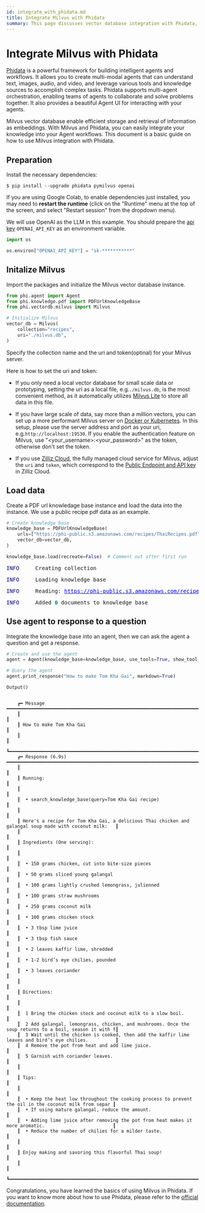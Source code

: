 ```yaml
---
id: integrate_with_phidata.md
title: Integrate Milvus with Phidata
summary: This page discusses vector database integration with Phidata, a powerful framework for building intelligent agents and workflows.
---
```


# Integrate Milvus with Phidata

[Phidata](https://github.com/phidatahq/phidata/tree/main) is a powerful framework for building intelligent agents and workflows. It allows you to create multi-modal agents that can understand text, images, audio, and video, and leverage various tools and knowledge sources to accomplish complex tasks. Phidata supports multi-agent orchestration, enabling teams of agents to collaborate and solve problems together. It also provides a beautiful Agent UI for interacting with your agents.

Milvus vector database enable efficient storage and retrieval of information as embeddings. With Milvus and Phidata, you can easily integrate your knowledge into your Agent workflows. This document is a basic guide on how to use Milvus integration with Phidata.

## Preparation
Install the necessary dependencies:


```shell
$ pip install --upgrade phidata pymilvus openai
```

<div class="alert note">

If you are using Google Colab, to enable dependencies just installed, you may need to **restart the runtime** (click on the "Runtime" menu at the top of the screen, and select "Restart session" from the dropdown menu).

</div>

We will use OpenAI as the LLM in this example. You should prepare the [api key](https://platform.openai.com/docs/quickstart) `OPENAI_API_KEY` as an environment variable.


```python
import os

os.environ["OPENAI_API_KEY"] = "sk-***********"
```

## Initalize Milvus

Import the packages and initialize the Milvus vector database instance.


```python
from phi.agent import Agent
from phi.knowledge.pdf import PDFUrlKnowledgeBase
from phi.vectordb.milvus import Milvus

# Initialize Milvus
vector_db = Milvus(
    collection="recipes",
    uri="./milvus.db",
)
```

Specify the collection name and the uri and token(optinal) for your Milvus server.

Here is how to set the uri and token:

- If you only need a local vector database for small scale data or prototyping, setting the uri as a local file, e.g.`./milvus.db`, is the most convenient method, as it automatically utilizes [Milvus Lite](https://milvus.io/docs/milvus_lite.md) to store all data in this file.

- If you have large scale of data, say more than a million vectors, you can set up a more performant Milvus server on [Docker or Kubernetes](https://milvus.io/docs/quickstart.md). In this setup, please use the server address and port as your uri, e.g.`http://localhost:19530`. If you enable the authentication feature on Milvus, use "<your_username>:<your_password>" as the token, otherwise don't set the token.

- If you use [Zilliz Cloud](https://zilliz.com/cloud), the fully managed cloud service for Milvus, adjust the `uri` and `token`, which correspond to the [Public Endpoint and API key](https://docs.zilliz.com/docs/on-zilliz-cloud-console#cluster-details) in Zilliz Cloud.


## Load data

Create a PDF url knowledage base instance and load the data into the instance. We use a public recipe pdf data as an example.


```python
# Create knowledge base
knowledge_base = PDFUrlKnowledgeBase(
    urls=["https://phi-public.s3.amazonaws.com/recipes/ThaiRecipes.pdf"],
    vector_db=vector_db,
)

knowledge_base.load(recreate=False)  # Comment out after first run
```


<pre style="white-space:pre;overflow-x:auto;line-height:normal;font-family:Menlo,'DejaVu Sans Mono',consolas,'Courier New',monospace"><span style="color: #000080; text-decoration-color: #000080">INFO    </span> Creating collection                                                                                       
</pre>




<pre style="white-space:pre;overflow-x:auto;line-height:normal;font-family:Menlo,'DejaVu Sans Mono',consolas,'Courier New',monospace"><span style="color: #000080; text-decoration-color: #000080">INFO    </span> Loading knowledge base                                                                                    
</pre>




<pre style="white-space:pre;overflow-x:auto;line-height:normal;font-family:Menlo,'DejaVu Sans Mono',consolas,'Courier New',monospace"><span style="color: #000080; text-decoration-color: #000080">INFO    </span> Reading: <span style="color: #0000ff; text-decoration-color: #0000ff; text-decoration: underline">https://phi-public.s3.amazonaws.com/recipes/ThaiRecipes.pdf</span>                                      
</pre>




<pre style="white-space:pre;overflow-x:auto;line-height:normal;font-family:Menlo,'DejaVu Sans Mono',consolas,'Courier New',monospace"><span style="color: #000080; text-decoration-color: #000080">INFO    </span> Added <span style="color: #008080; text-decoration-color: #008080; font-weight: bold">0</span> documents to knowledge base                                                                       
</pre>



## Use agent to response to a question
Integrate the knowledge base into an agent, then we can ask the agent a question and get a response.


```python
# Create and use the agent
agent = Agent(knowledge_base=knowledge_base, use_tools=True, show_tool_calls=True)

# Query the agent
agent.print_response("How to make Tom Kha Gai", markdown=True)
```


    Output()



<pre style="white-space:pre;overflow-x:auto;line-height:normal;font-family:Menlo,'DejaVu Sans Mono',consolas,'Courier New',monospace"></pre>



        ┏━ Message ━━━━━━━━━━━━━━━━━━━━━━━━━━━━━━━━━━━━━━━━━━━━━━━━━━━━━━━━━━━━━━━━━━━━━━━━━━━━━━━━━━━━━━━━━━━━━┓
        ┃                                                                                                       ┃
        ┃ How to make Tom Kha Gai                                                                               ┃
        ┃                                                                                                       ┃
        ┗━━━━━━━━━━━━━━━━━━━━━━━━━━━━━━━━━━━━━━━━━━━━━━━━━━━━━━━━━━━━━━━━━━━━━━━━━━━━━━━━━━━━━━━━━━━━━━━━━━━━━━━┛
        ┏━ Response (6.9s) ━━━━━━━━━━━━━━━━━━━━━━━━━━━━━━━━━━━━━━━━━━━━━━━━━━━━━━━━━━━━━━━━━━━━━━━━━━━━━━━━━━━━━┓
        ┃                                                                                                       ┃
        ┃ Running:                                                                                              ┃
        ┃                                                                                                       ┃
        ┃  • search_knowledge_base(query=Tom Kha Gai recipe)                                                    ┃
        ┃                                                                                                       ┃
        ┃ Here's a recipe for Tom Kha Gai, a delicious Thai chicken and galangal soup made with coconut milk:   ┃
        ┃                                                                                                       ┃
        ┃ Ingredients (One serving):                                                                            ┃
        ┃                                                                                                       ┃
        ┃  • 150 grams chicken, cut into bite-size pieces                                                       ┃
        ┃  • 50 grams sliced young galangal                                                                     ┃
        ┃  • 100 grams lightly crushed lemongrass, julienned                                                    ┃
        ┃  • 100 grams straw mushrooms                                                                          ┃
        ┃  • 250 grams coconut milk                                                                             ┃
        ┃  • 100 grams chicken stock                                                                            ┃
        ┃  • 3 tbsp lime juice                                                                                  ┃
        ┃  • 3 tbsp fish sauce                                                                                  ┃
        ┃  • 2 leaves kaffir lime, shredded                                                                     ┃
        ┃  • 1-2 bird’s eye chilies, pounded                                                                    ┃
        ┃  • 3 leaves coriander                                                                                 ┃
        ┃                                                                                                       ┃
        ┃ Directions:                                                                                           ┃
        ┃                                                                                                       ┃
        ┃  1 Bring the chicken stock and coconut milk to a slow boil.                                           ┃
        ┃  2 Add galangal, lemongrass, chicken, and mushrooms. Once the soup returns to a boil, season it with f┃
        ┃  3 Wait until the chicken is cooked, then add the kaffir lime leaves and bird’s eye chilies.          ┃
        ┃  4 Remove the pot from heat and add lime juice.                                                       ┃
        ┃  5 Garnish with coriander leaves.                                                                     ┃
        ┃                                                                                                       ┃
        ┃ Tips:                                                                                                 ┃
        ┃                                                                                                       ┃
        ┃  • Keep the heat low throughout the cooking process to prevent the oil in the coconut milk from separ ┃
        ┃  • If using mature galangal, reduce the amount.                                                       ┃
        ┃  • Adding lime juice after removing the pot from heat makes it more aromatic.                         ┃
        ┃  • Reduce the number of chilies for a milder taste.                                                   ┃
        ┃                                                                                                       ┃
        ┃ Enjoy making and savoring this flavorful Thai soup!                                                   ┃
        ┃                                                                                                       ┃
        ┗━━━━━━━━━━━━━━━━━━━━━━━━━━━━━━━━━━━━━━━━━━━━━━━━━━━━━━━━━━━━━━━━━━━━━━━━━━━━━━━━━━━━━━━━━━━━━━━━━━━━━━━┛

Congratulations, you have learned the basics of using Milvus in Phidata. If you want to know more about how to use Phidata, please refer to the [official documentation](https://docs.phidata.com/introduction).


